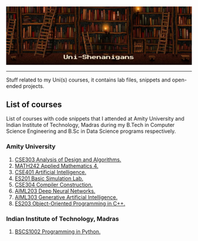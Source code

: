 ![banner](./banner.webp)

---

Stuff related to my Uni(s) courses, it contains lab files, snippets and open-ended projects.

## List of courses

List of courses with code snippets that I attended at Amity University and Indian Institute of Technology, Madras during my B.Tech in Computer Science Engineering and B.Sc in Data Science programs respectively.

### Amity University

1. [CSE303 Analysis of Design and Algorithms.](./cse303-ada/)
1. [MATH242 Applied Mathematics 4.](./math242-applied-mathematics-4/)
1. [CSE401 Artificial Intelligence.](./cse401-ai/)
1. [ES201 Basic Simulation Lab.](./es201-basic-simulation-lab/)
1. [CSE304 Compiler Construction.](./cse304-compiler-construction/)
1. [AIML203 Deep Neural Networks.](./aiml203-dnn/)
1. [AIML303 Generative Artificial Intelligence.](./aiml303-gen-ai/)
1. [ES203 Object-Oriented Programming in C++.](./es203-oops/)

### Indian Institute of Technology, Madras

1. [BSCS1002 Programming in Python.](./bscs1002-python/)